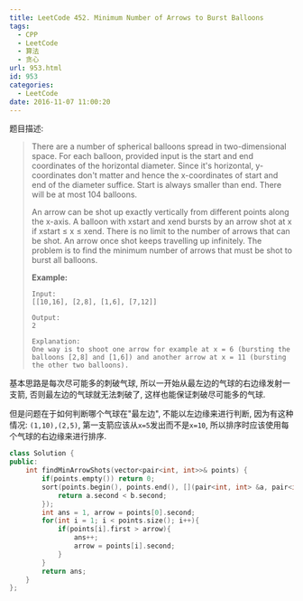 ```yaml
---
title: LeetCode 452. Minimum Number of Arrows to Burst Balloons
tags:
  - CPP
  - LeetCode
  - 算法
  - 贪心
url: 953.html
id: 953
categories:
  - LeetCode
date: 2016-11-07 11:00:20
---
```

题目描述:

> There are a number of spherical balloons spread in two-dimensional space. For each balloon, provided input is the start and end coordinates of the horizontal diameter. Since it's horizontal, y-coordinates don't matter and hence the x-coordinates of start and end of the diameter suffice. Start is always smaller than end. There will be at most 104 balloons.
>
> An arrow can be shot up exactly vertically from different points along the x-axis. A balloon with xstart and xend bursts by an arrow shot at x if xstart ≤ x ≤ xend. There is no limit to the number of arrows that can be shot. An arrow once shot keeps travelling up infinitely. The problem is to find the minimum number of arrows that must be shot to burst all balloons.
>
> **Example:**
>
> ```
> Input:
> [[10,16], [2,8], [1,6], [7,12]]
>
> Output:
> 2
>
> Explanation:
> One way is to shoot one arrow for example at x = 6 (bursting the balloons [2,8] and [1,6]) and another arrow at x = 11 (bursting the other two balloons).
> ```

基本思路是每次尽可能多的刺破气球, 所以一开始从最左边的气球的右边缘发射一支箭, 否则最左边的气球就无法刺破了, 这样也能保证刺破尽可能多的气球. 

但是问题在于如何判断哪个气球在"最左边", 不能以左边缘来进行判断, 因为有这种情况: `(1,10),(2,5)`, 第一支箭应该从`x=5`发出而不是`x=10`, 所以排序时应该使用每个气球的右边缘来进行排序.

```cpp
class Solution {
public:
    int findMinArrowShots(vector<pair<int, int>>& points) {
        if(points.empty()) return 0;
        sort(points.begin(), points.end(), [](pair<int, int> &a, pair<int, int> &b){
            return a.second < b.second;
        });
        int ans = 1, arrow = points[0].second;
        for(int i = 1; i < points.size(); i++){
            if(points[i].first > arrow){
                ans++;
                arrow = points[i].second;
            }
        }
        return ans;
    }
};
```

